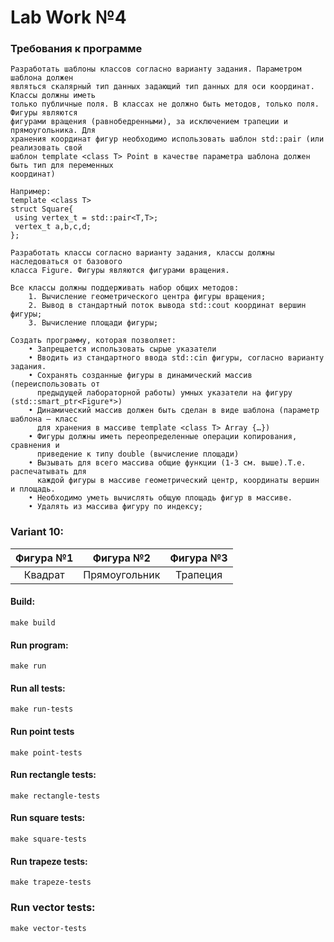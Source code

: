 # Lab Work №4

### Требования к программе
```
Разработать шаблоны классов согласно варианту задания. Параметром шаблона должен
являться скалярный тип данных задающий тип данных для оси координат. Классы должны иметь
только публичные поля. В классах не должно быть методов, только поля. Фигуры являются
фигурами вращения (равнобедренными), за исключением трапеции и прямоугольника. Для
хранения координат фигур необходимо использовать шаблон std::pair (или реализовать свой
шаблон template <class T> Point в качестве параметра шаблона должен быть тип для переменных
координат)

Например:
template <class T>
struct Square{
 using vertex_t = std::pair<T,T>;
 vertex_t a,b,c,d;
};

Разработать классы согласно варианту задания, классы должны наследоваться от базового
класса Figure. Фигуры являются фигурами вращения. 

Все классы должны поддерживать набор общих методов:
    1. Вычисление геометрического центра фигуры вращения;
    2. Вывод в стандартный поток вывода std::cout координат вершин фигуры;
    3. Вычисление площади фигуры;

Создать программу, которая позволяет:
    • Запрещается использовать сырые указатели
    • Вводить из стандартного ввода std::cin фигуры, согласно варианту задания.
    • Сохранять созданные фигуры в динамический массив (переиспользовать от
      предыдущей лабораторной работы) умных указатели на фигуру (std::smart_ptr<Figure*>)
    • Динамический массив должен быть сделан в виде шаблона (параметр шаблона – класс
      для хранения в массиве template <class T> Array {…})
    • Фигуры должны иметь переопределенные операции копирования, сравнения и
      приведение к типу double (вычисление площади)
    • Вызывать для всего массива общие функции (1-3 см. выше).Т.е. распечатывать для
      каждой фигуры в массиве геометрический центр, координаты вершин и площадь.
    • Необходимо уметь вычислять общую площадь фигур в массиве.
    • Удалять из массива фигуру по индексу;
```

### Variant 10:

| Фигура №1 | Фигура №2 | Фигура №3 |
| :---: | :---: | :---: |
| Квадрат | Прямоугольник | Трапеция |

#### Build:
```
make build
```

#### Run program:
```
make run
```

#### Run all tests:
```
make run-tests
```

#### Run point tests
```
make point-tests
```

#### Run rectangle tests:
```
make rectangle-tests
```

#### Run square tests:
```
make square-tests
```

#### Run trapeze tests:
```
make trapeze-tests
```

### Run vector tests:
```
make vector-tests
```
